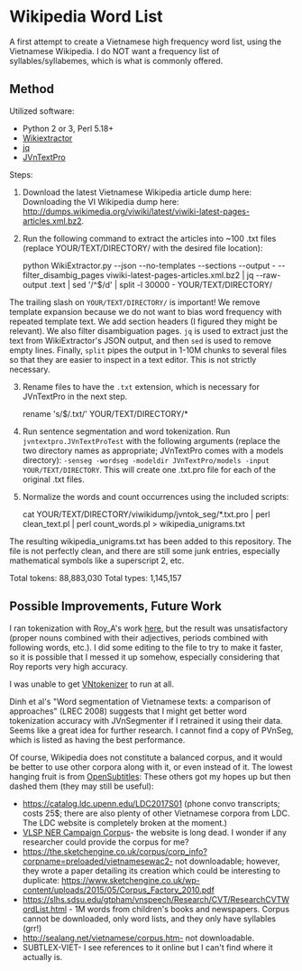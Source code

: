 # Wikipedia Word List

A first attempt to create a Vietnamese high frequency word list, using the Vietnamese Wikipedia. I do NOT want a frequency list of syllables/syllabemes, which is what is commonly offered.

## Method

Utilized software:

* Python 2 or 3, Perl 5.18+
* [Wikiextractor](https://github.com/attardi/wikiextractor)
* [jq](https://stedolan.github.io/jq/)
* [JVnTextPro](http://jvntextpro.sourceforge.net/)

Steps:

1. Download the latest Vietnamese Wikipedia article dump here: Downloading the VI Wikipedia dump here: http://dumps.wikimedia.org/viwiki/latest/viwiki-latest-pages-articles.xml.bz2.
2. Run the following command to extract the articles into ~100 .txt files (replace YOUR/TEXT/DIRECTORY/ with the desired file location):

    python WikiExtractor.py --json --no-templates --sections --output - --filter_disambig_pages viwiki-latest-pages-articles.xml.bz2 | jq --raw-output .text | sed  '/^$/d' | split -l 30000 - YOUR/TEXT/DIRECTORY/

The trailing slash on `YOUR/TEXT/DIRECTORY/` is important! We remove template expansion because we do not want to bias word frequency with repeated template text. We add section headers (I figured they might be relevant). We also filter disambiguation pages. `jq` is used to extract just the text from WikiExtractor's JSON output, and then `sed` is used to remove empty lines. Finally, `split` pipes the output in 1-10M chunks to several files so that they are easier to inspect in a text editor. This is not strictly necessary.

3. Rename files to have the `.txt` extension, which is necessary for JVnTextPro in the next step.

    rename 's/$/.txt/' YOUR/TEXT/DIRECTORY/*

4. Run sentence segmentation and word tokenization. Run `jvntextpro.JVnTextProTest` with the following arguments (replace the two directory names as appropriate; JVnTextPro comes with a models directory): `-senseg -wordseg -modeldir JVnTextPro/models -input YOUR/TEXT/DIRECTORY`. This will create one .txt.pro file for each of the original .txt files.

5. Normalize the words and count occurrences using the included scripts:

    cat YOUR/TEXT/DIRECTORY/viwikidump/jvntok_seg/*.txt.pro | perl clean_text.pl | perl count_words.pl > wikipedia_unigrams.txt

The resulting wikipedia_unigrams.txt has been added to this repository. The file is not perfectly clean, and there are still some junk entries, especially mathematical symbols like a superscript 2, etc.

Total tokens: 88,883,030
Total types:  1,145,157

## Possible Improvements, Future Work

I ran tokenization with Roy_A's work [here](https://github.com/roy-a/Roy_VnTokenizer), but the result was unsatisfactory (proper nouns combined with their adjectives, periods combined with following words, etc.). I did some editing to the file to try to make it faster, so it is possible that I messed it up somehow, especially considering that Roy reports very high accuracy.

I was unable to get [VNtokenizer](mim.hus.vnu.edu.vn/phuonglh/softwares/vnTokenizer) to run at all.

Dinh et al's "Word segmentation of Vietnamese texts: a comparison of approaches" (LREC 2008) suggests that I might get better word tokenization accuracy with JVnSegmenter if I retrained it using their data. Seems like a great idea for further research. I cannot find a copy of PVnSeg, which is listed as having the best performance.

Of course, Wikipedia does not constitute a balanced corpus, and it would be better to use other corpora along with it, or even instead of it. The lowest hanging fruit is from [OpenSubtitles](http://opus.lingfil.uu.se/OpenSubtitles2016.php): These others got my hopes up but then dashed them (they may still be useful):

* https://catalog.ldc.upenn.edu/LDC2017S01 (phone convo transcripts; costs 25$; there are also plenty of other Vietnamese corpora from LDC. The LDC website is completely broken at the moment.)
* [VLSP NER Campaign Corpus](http://vlsp.org.vn/evaluation_campaign_NER)- the website is long dead. I wonder if any researcher could provide the corpus for me?
* https://the.sketchengine.co.uk/corpus/corp_info?corpname=preloaded/vietnamesewac2- not downloadable; however, they wrote a paper detailing its creation which could be interesting to duplicate: https://www.sketchengine.co.uk/wp-content/uploads/2015/05/Corpus_Factory_2010.pdf
* https://slhs.sdsu.edu/gtpham/vnspeech/Research/CVT/ResearchCVTWordList.html - 1M words from children's books and newspapers. Corpus cannot be downloaded, only word lists, and they only have syllables (grr!)
* http://sealang.net/vietnamese/corpus.htm- not downloadable.
* SUBTLEX-VIET- I see references to it online but I can't find where it actually is.

